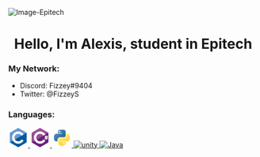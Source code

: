 ![Image-Epitech](https://newsroom.ionis-group.com/wp-content/uploads/2021/10/LOGO-EPITECH-BASELINE-QUADRI-2021.png)
<h1 align="center">Hello, I'm Alexis, student in Epitech</h1>

### **My Network**:
* Discord: Fizzey#9404
* Twitter: @FizzeyS

### **Languages**:
<p align="left"> <a href="https://www.cprogramming.com/" target="_blank" rel="noreferrer"> <img src="https://raw.githubusercontent.com/devicons/devicon/master/icons/c/c-original.svg" alt="c" width="40" height="40"/> </a> <a href="https://www.w3schools.com/cs/" target="_blank" rel="noreferrer"> <img src="https://raw.githubusercontent.com/devicons/devicon/master/icons/csharp/csharp-original.svg" alt="csharp" width="40" height="40"/> </a> <a href="https://www.linux.org/" target="_blank" rel="noreferrer"> <img src="https://raw.githubusercontent.com/devicons/devicon/master/icons/python/python-original.svg" alt="python" width="40" height="40"/> </a> <a href="https://unity.com/" target="_blank" rel="noreferrer"> <img src="https://www.vectorlogo.zone/logos/unity3d/unity3d-icon.svg" alt="unity" width="40" height="40"/> </a> <a href="https://www.cprogramming.com/" target="_blank" rel="noreferrer"> <img src="[[https://logos-download.com/wp-content/uploads/2016/10/Java_logo_icon.png](https://cdn.vox-cdn.com/thumbor/_AobZZDt_RVStktVR7mUZpBkovc=/0x0:640x427/1200x800/filters:focal(0x0:640x427)/cdn.vox-cdn.com/assets/1087137/java_logo_640.jpg](https://logoeps.com/wp-content/uploads/2011/06/java-logo-vector.png))" alt="Java" width="40" height="40"/> </p>
